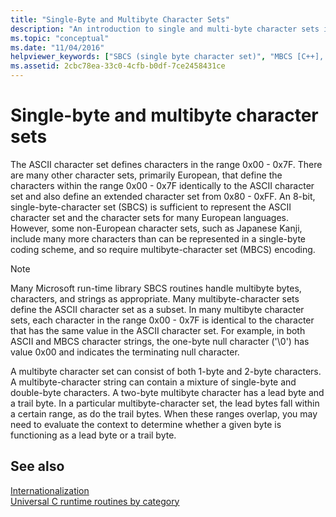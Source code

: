 ```yaml
---
title: "Single-Byte and Multibyte Character Sets"
description: "An introduction to single and multi-byte character sets in the Microsoft runtime library."
ms.topic: "conceptual"
ms.date: "11/04/2016"
helpviewer_keywords: ["SBCS (single byte character set)", "MBCS [C++], about MBCS", "character sets [C++], multibyte", "character sets [C++], single byte"]
ms.assetid: 2cbc78ea-33c0-4cfb-b0df-7ce2458431ce
---
```

# Single-byte and multibyte character sets

The ASCII character set defines characters in the range 0x00 - 0x7F. There are many other character sets, primarily European, that define the characters within the range 0x00 - 0x7F identically to the ASCII character set and also define an extended character set from 0x80 - 0xFF. An 8-bit, single-byte-character set (SBCS) is sufficient to represent the ASCII character set and the character sets for many European languages. However, some non-European character sets, such as Japanese Kanji, include many more characters than can be represented in a single-byte coding scheme, and so require multibyte-character set (MBCS) encoding.

> [!NOTE]
> Many Microsoft run-time library SBCS routines handle multibyte bytes, characters, and strings as appropriate. Many multibyte-character sets define the ASCII character set as a subset. In many multibyte character sets, each character in the range 0x00 - 0x7F is identical to the character that has the same value in the ASCII character set. For example, in both ASCII and MBCS character strings, the one-byte null character ('\0') has value 0x00 and indicates the terminating null character.

A multibyte character set can consist of both 1-byte and 2-byte characters. A multibyte-character string can contain a mixture of single-byte and double-byte characters. A two-byte multibyte character has a lead byte and a trail byte. In a particular multibyte-character set, the lead bytes fall within a certain range, as do the trail bytes. When these ranges overlap, you may need to evaluate the context to determine whether a given byte is functioning as a lead byte or a trail byte.

## See also

[Internationalization](./internationalization.md)\
[Universal C runtime routines by category](./run-time-routines-by-category.md)

